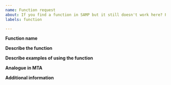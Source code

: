 ```yaml
---
name: Function request
about: If you find a function in SAMP but it still doesn't work here? Please, wrire here.
labels: function

---
```


**Function name**
<!-- The name of the function with arguments -->

**Describe the function**
<!-- A clear and concise description of what the function will do. -->

**Describe examples of using the function**
<!-- Put the code with example here. If you have it. -->

**Analogue in MTA**
<!-- If you know the analog of the function in MTA, please write it here. -->

**Additional information**
<!-- The additional information can be article about function, wiki of SAMP or something that can helps us.  -->